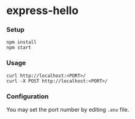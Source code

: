 # express-hello

### Setup

```
npm install
npm start
```

### Usage

```
curl http://localhost:<PORT>/
curl -X POST http://localhost:<PORT>/
```

### Configuration

You may set the port number by editing `.env` file.
